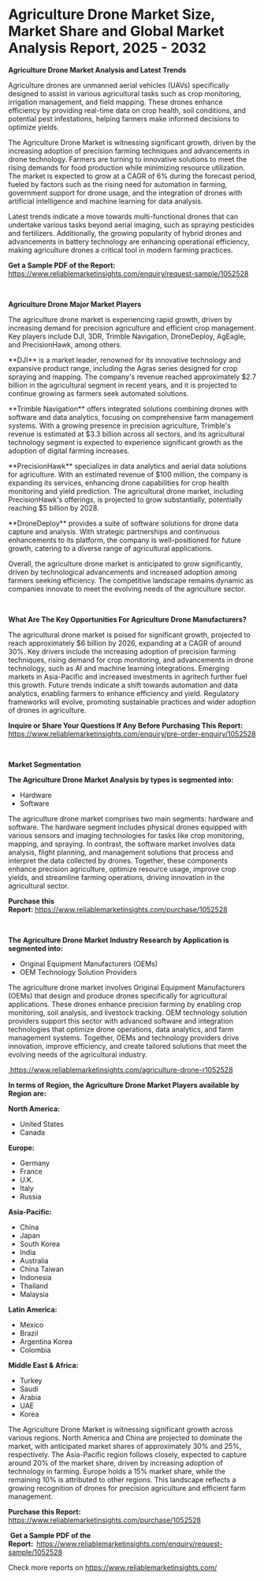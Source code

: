 <p><h1>Agriculture Drone Market Size, Market Share and Global Market Analysis Report, 2025 - 2032</h1></p><p><strong>Agriculture Drone Market Analysis and Latest Trends</strong></p>
<p><p>Agriculture drones are unmanned aerial vehicles (UAVs) specifically designed to assist in various agricultural tasks such as crop monitoring, irrigation management, and field mapping. These drones enhance efficiency by providing real-time data on crop health, soil conditions, and potential pest infestations, helping farmers make informed decisions to optimize yields.</p><p>The Agriculture Drone Market is witnessing significant growth, driven by the increasing adoption of precision farming techniques and advancements in drone technology. Farmers are turning to innovative solutions to meet the rising demands for food production while minimizing resource utilization. The market is expected to grow at a CAGR of 6% during the forecast period, fueled by factors such as the rising need for automation in farming, government support for drone usage, and the integration of drones with artificial intelligence and machine learning for data analysis.</p><p>Latest trends indicate a move towards multi-functional drones that can undertake various tasks beyond aerial imaging, such as spraying pesticides and fertilizers. Additionally, the growing popularity of hybrid drones and advancements in battery technology are enhancing operational efficiency, making agriculture drones a critical tool in modern farming practices.</p></p>
<p><strong>Get a Sample PDF of the Report:&nbsp;</strong> <a href="https://www.reliablemarketinsights.com/enquiry/request-sample/1052528?utm_campaign=2133&utm_medium=2&utm_source=Github&utm_content=ia&utm_term=20022025&utm_id=agriculture-drone">https://www.reliablemarketinsights.com/enquiry/request-sample/1052528</a></p>
<p>&nbsp;</p>
<p><strong>Agriculture Drone Major Market Players</strong></p>
<p><p>The agriculture drone market is experiencing rapid growth, driven by increasing demand for precision agriculture and efficient crop management. Key players include DJI, 3DR, Trimble Navigation, DroneDeploy, AgEagle, and PrecisionHawk, among others. </p><p>**DJI** is a market leader, renowned for its innovative technology and expansive product range, including the Agras series designed for crop spraying and mapping. The company's revenue reached approximately $2.7 billion in the agricultural segment in recent years, and it is projected to continue growing as farmers seek automated solutions.</p><p>**Trimble Navigation** offers integrated solutions combining drones with software and data analytics, focusing on comprehensive farm management systems. With a growing presence in precision agriculture, Trimble's revenue is estimated at $3.3 billion across all sectors, and its agricultural technology segment is expected to experience significant growth as the adoption of digital farming increases.</p><p>**PrecisionHawk** specializes in data analytics and aerial data solutions for agriculture. With an estimated revenue of $100 million, the company is expanding its services, enhancing drone capabilities for crop health monitoring and yield prediction. The agricultural drone market, including PrecisionHawk's offerings, is projected to grow substantially, potentially reaching $5 billion by 2028.</p><p>**DroneDeploy** provides a suite of software solutions for drone data capture and analysis. With strategic partnerships and continuous enhancements to its platform, the company is well-positioned for future growth, catering to a diverse range of agricultural applications.</p><p>Overall, the agriculture drone market is anticipated to grow significantly, driven by technological advancements and increased adoption among farmers seeking efficiency. The competitive landscape remains dynamic as companies innovate to meet the evolving needs of the agriculture sector.</p></p>
<p>&nbsp;</p>
<p><strong>What Are The Key Opportunities For Agriculture Drone Manufacturers?</strong></p>
<p><p>The agricultural drone market is poised for significant growth, projected to reach approximately $6 billion by 2026, expanding at a CAGR of around 30%. Key drivers include the increasing adoption of precision farming techniques, rising demand for crop monitoring, and advancements in drone technology, such as AI and machine learning integrations. Emerging markets in Asia-Pacific and increased investments in agritech further fuel this growth. Future trends indicate a shift towards automation and data analytics, enabling farmers to enhance efficiency and yield. Regulatory frameworks will evolve, promoting sustainable practices and wider adoption of drones in agriculture.</p></p>
<p><strong>Inquire or Share Your Questions If Any Before Purchasing This Report:</strong> <a href="https://www.reliablemarketinsights.com/enquiry/pre-order-enquiry/1052528?utm_campaign=2133&utm_medium=2&utm_source=Github&utm_content=ia&utm_term=20022025&utm_id=agriculture-drone">https://www.reliablemarketinsights.com/enquiry/pre-order-enquiry/1052528</a></p>
<p>&nbsp;</p>
<p><strong>Market Segmentation</strong></p>
<p><strong>The Agriculture Drone Market Analysis by types is segmented into:</strong></p>
<p><ul><li>Hardware</li><li>Software</li></ul></p>
<p><p>The agriculture drone market comprises two main segments: hardware and software. The hardware segment includes physical drones equipped with various sensors and imaging technologies for tasks like crop monitoring, mapping, and spraying. In contrast, the software market involves data analysis, flight planning, and management solutions that process and interpret the data collected by drones. Together, these components enhance precision agriculture, optimize resource usage, improve crop yields, and streamline farming operations, driving innovation in the agricultural sector.</p></p>
<p><strong>Purchase this Report:&nbsp;</strong><a href="https://www.reliablemarketinsights.com/purchase/1052528?utm_campaign=2133&utm_medium=2&utm_source=Github&utm_content=ia&utm_term=20022025&utm_id=agriculture-drone">https://www.reliablemarketinsights.com/purchase/1052528</a></p>
<p>&nbsp;</p>
<p><strong>The Agriculture Drone Market Industry Research by Application is segmented into:</strong></p>
<p><ul><li>Original Equipment Manufacturers (OEMs)</li><li>OEM Technology Solution Providers</li></ul></p>
<p><p>The agriculture drone market involves Original Equipment Manufacturers (OEMs) that design and produce drones specifically for agricultural applications. These drones enhance precision farming by enabling crop monitoring, soil analysis, and livestock tracking. OEM technology solution providers support this sector with advanced software and integration technologies that optimize drone operations, data analytics, and farm management systems. Together, OEMs and technology providers drive innovation, improve efficiency, and create tailored solutions that meet the evolving needs of the agricultural industry.</p></p>
<p><a href="https://www.reliablemarketinsights.com/agriculture-drone-r1052528?utm_campaign=2133&utm_medium=2&utm_source=Github&utm_content=ia&utm_term=20022025&utm_id=agriculture-drone">&nbsp;https://www.reliablemarketinsights.com/agriculture-drone-r1052528</a></p>
<p><strong>In terms of Region, the Agriculture Drone Market Players available by Region are:</strong></p>
<p>
    <p> <strong> North America: </strong>
        <ul>
            <li>United States</li>
            <li>Canada</li>
        </ul>
        </p> 
    <p> <strong> Europe: </strong>
        <ul>
            <li>Germany</li>
            <li>France</li>
            <li>U.K.</li>
            <li>Italy</li>
            <li>Russia</li>
        </ul>
        </p> 
    <p> <strong> Asia-Pacific: </strong>
        <ul>
            <li>China</li>
            <li>Japan</li>
            <li>South Korea</li>
            <li>India</li>
            <li>Australia</li>
            <li>China Taiwan</li>
            <li>Indonesia</li>
            <li>Thailand</li>
            <li>Malaysia</li>
        </ul>
        </p> 
    <p> <strong> Latin America: </strong>
        <ul>
            <li>Mexico</li>
            <li>Brazil</li>
            <li>Argentina Korea</li>
            <li>Colombia</li>
        </ul>
        </p> 
    <p> <strong> Middle East & Africa: </strong>
        <ul>
            <li>Turkey</li>
            <li>Saudi</li>
            <li>Arabia</li>
            <li>UAE</li>
            <li>Korea</li>
        </ul>
    </p>
    </p>
<p><p>The Agriculture Drone Market is witnessing significant growth across various regions. North America and China are projected to dominate the market, with anticipated market shares of approximately 30% and 25%, respectively. The Asia-Pacific region follows closely, expected to capture around 20% of the market share, driven by increasing adoption of technology in farming. Europe holds a 15% market share, while the remaining 10% is attributed to other regions. This landscape reflects a growing recognition of drones for precision agriculture and efficient farm management.</p></p>
<p><strong>Purchase this Report: </strong><a href="https://www.reliablemarketinsights.com/purchase/1052528?utm_campaign=2133&utm_medium=2&utm_source=Github&utm_content=ia&utm_term=20022025&utm_id=agriculture-drone">https://www.reliablemarketinsights.com/purchase/1052528</a></p>
<p>&nbsp;<strong>Get a Sample PDF of the Report:&nbsp;&nbsp;</strong><a href="https://www.reliablemarketinsights.com/enquiry/request-sample/1052528?utm_campaign=2133&utm_medium=2&utm_source=Github&utm_content=ia&utm_term=20022025&utm_id=agriculture-drone">https://www.reliablemarketinsights.com/enquiry/request-sample/1052528</a></p>
<p><strong></strong></p>
<p>Check more reports on <a href="https://www.reliablemarketinsights.com/?utm_campaign=2133&utm_medium=2&utm_source=Github&utm_content=ia&utm_term=20022025&utm_id=agriculture-drone">https://www.reliablemarketinsights.com/</a></p>